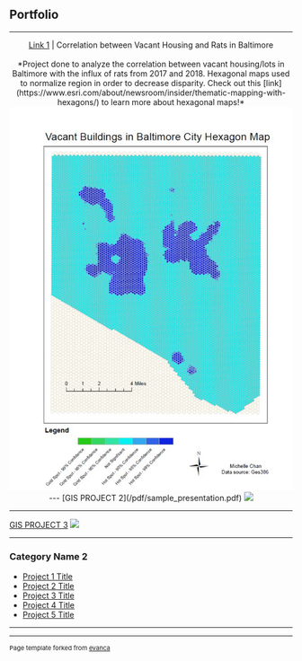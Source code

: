 ## Portfolio
---
 <p align="center">
   <a href="pdf/lab5part1a-merged.pdf">Link 1</a> |
Correlation between Vacant Housing and Rats in Baltimore
   <br><br>  
*Project done to analyze the correlation between vacant housing/lots in Baltimore with the influx of rats from 2017 and 2018. Hexagonal maps used to normalize region in order to decrease disparity. Check out this 
[link](https://www.esri.com/about/newsroom/insider/thematic-mapping-with-hexagons/)
to learn more about hexagonal maps!*  
 <br>
<img src="images/project1.JPG"/>
---
[GIS PROJECT 2](/pdf/sample_presentation.pdf)
<img src="images/dummy_thumbnail.jpg?raw=true"/>

---
[GIS PROJECT 3](http://example.com/)
<img src="images/dummy_thumbnail.jpg?raw=true"/>

---

### Category Name 2

- [Project 1 Title](http://example.com/)
- [Project 2 Title](http://example.com/)
- [Project 3 Title](http://example.com/)
- [Project 4 Title](http://example.com/)
- [Project 5 Title](http://example.com/)

---




---
<p style="font-size:11px">Page template forked from <a href="https://github.com/evanca/quick-portfolio">evanca</a></p>
<!-- Remove above link if you don't want to attibute -->

